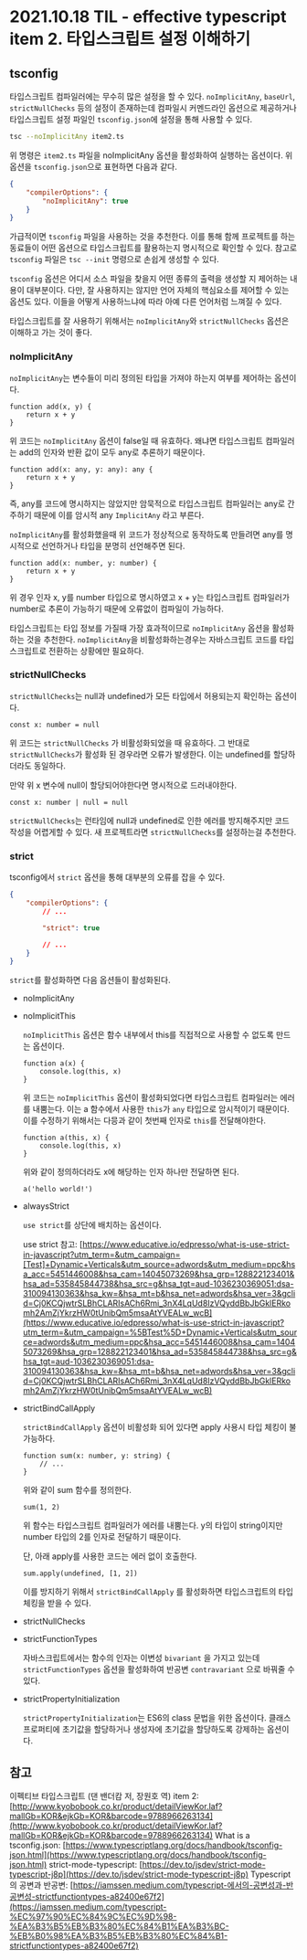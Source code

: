 # 2021.10.18 TIL - effective typescript item 2. 타입스크립트 설정 이해하기

## tsconfig

타입스크립트 컴파일러에는 무수히 많은 설정을 할 수 있다. `noImplicitAny`, `baseUrl`, `strictNullChecks` 등의 설정이 존재하는데 컴파일시 커멘드라인 옵션으로 제공하거나 타입스크립트 설정 파일인 `tsconfig.json`에 설정을 통해 사용할 수 있다.

```bash
tsc --noImplicitAny item2.ts
```

위 명령은 `item2.ts` 파일을 noImplicitAny 옵션을 활성화하여 실행하는 옵션이다. 위 옵션을 `tsconfig.json`으로 표현하면 다음과 같다.

```json
{
    "compilerOptions": {
        "noImplicitAny": true
    }
}
```

가급적이면 `tsconfig` 파일을 사용하는 것을 추천한다. 이를 통해 함께 프로젝트를 하는 동료들이 어떤 옵션으로 타입스크립트를 활용하는지 명시적으로 확인할 수 있다. 참고로 `tsconfig` 파일은 `tsc --init` 명령으로 손쉽게 생성할 수 있다.

`tsconfig` 옵션은 어디서 소스 파일을 찾을지 어떤 종류의 출력을 생성할 지 제어하는 내용이 대부분이다. 다만, 잘 사용하지는 않지만 언어 자체의 핵심요소를 제어할 수 있는 옵션도 있다. 이들을 어떻게 사용하느냐에 따라 아예 다른 언어처럼 느껴질 수 있다.

타입스크립트를 잘 사용하기 위해서는 `noImplicitAny`와 `strictNullChecks` 옵션은 이해하고 가는 것이 좋다.

### noImplicitAny

`noImplicitAny`는 변수들이 미리 정의된 타입을 가져야 하는지 여부를 제어하는 옵션이다.

```tsx
function add(x, y) {
    return x + y
}
```

위 코드는 `noImplicitAny` 옵션이 false일 때 유효하다. 왜냐면 타입스크립트 컴파일러는 add의 인자와 반환 값이 모두 any로 추론하기 때문이다.

```tsx
function add(x: any, y: any): any {
    return x + y
}
```

즉, any를 코드에 명시하지는 않았지만 암묵적으로 타입스크립트 컴파일러는 any로 간주하기 때문에 이를 암시적 any `ImplicitAny` 라고 부른다.

`noImplicitAny`를 활성화했을때 위 코드가 정상적으로 동작하도록 만들려면 any를 명시적으로 선언하거나 타입을 분명히 선언해주면 된다.

```tsx
function add(x: number, y: number) {
    return x + y
}
```

위 경우 인자 x, y를 number 타입으로 명시하였고 x + y는 타입스크립트 컴파일러가 number로 추론이 가능하기 때문에 오류없이 컴파일이 가능하다.

타입스크립트는 타입 정보를 가질때 가장 효과적이므로 `noImplicitAny` 옵션을 활성화하는 것을 추천한다. `noImplicitAny`을 비활성화하는경우는 자바스크립트 코드를 타입스크립트로 전환하는 상황에만 필요하다.

### strictNullChecks

`strictNullChecks`는 null과 undefined가 모든 타입에서 허용되는지 확인하는 옵션이다.

```tsx
const x: number = null
```

위 코드는 `strictNullChecks` 가 비활성화되었을 때 유효하다. 그 반대로 `strictNullChecks`가 활성화 된 경우라면 오류가 발생한다. 이는 undefined를 할당하더라도 동일하다.

만약 위 x 변수에 null이 할당되어야한다면 명시적으로 드러내야한다.

```tsx
const x: number | null = null
```

`strictNullChecks`는 런타임에 null과 undefined로 인한 에러를 방지해주지만 코드 작성을 어렵게할 수 있다. 새 프로젝트라면 `strictNullChecks`를 설정하는걸 추천한다.

### strict

tsconfig에서 `strict` 옵션을 통해 대부분의 오류를 잡을 수 있다.

```json
{
    "compilerOptions": {
        // ...

        "strict": true

        // ...
    }
}
```

`strict`를 활성화하면 다음 옵션들이 활성화된다.

- noImplicitAny
- noImplicitThis
    
    `noImplicitThis` 옵션은 함수 내부에서 this를 직접적으로 사용할 수 없도록 만드는 옵션이다.
    
    ```tsx
    function a(x) {
    	console.log(this, x)
    }
    ```
    
    위 코드는 `noImplicitThis` 옵션이 활성화되었다면 타입스크립트 컴파일러는 에러를 내뿜는다. 이는 a 함수에서 사용한 `this`가 `any` 타입으로 암시적이기 때문이다. 이를 수정하기 위해서는 다믕과 같이 첫번째 인자로 `this`를 전달해야한다.
    
    ```tsx
    function a(this, x) {
    	console.log(this, x)
    }
    ```
    
    위와 같이 정의하더라도 x에 해당하는 인자 하나만 전달하면 된다.
    
    ```tsx
    a('hello world!')
    ```
    
- alwaysStrict
    
    `use strict`를 상단에 배치하는 옵션이다.
    
    use strict 참고: [https://www.educative.io/edpresso/what-is-use-strict-in-javascript?utm_term=&utm_campaign=[Test]+Dynamic+Verticals&utm_source=adwords&utm_medium=ppc&hsa_acc=5451446008&hsa_cam=14045073269&hsa_grp=128822123401&hsa_ad=535845844738&hsa_src=g&hsa_tgt=aud-1036230369051:dsa-310094130363&hsa_kw=&hsa_mt=b&hsa_net=adwords&hsa_ver=3&gclid=Cj0KCQjwtrSLBhCLARIsACh6Rmi_3nX4LqUd8IzVQyddBbJbGklERkomh2AmZjYkrzHW0tUnibQm5msaAtYVEALw_wcB](https://www.educative.io/edpresso/what-is-use-strict-in-javascript?utm_term=&utm_campaign=%5BTest%5D+Dynamic+Verticals&utm_source=adwords&utm_medium=ppc&hsa_acc=5451446008&hsa_cam=14045073269&hsa_grp=128822123401&hsa_ad=535845844738&hsa_src=g&hsa_tgt=aud-1036230369051:dsa-310094130363&hsa_kw=&hsa_mt=b&hsa_net=adwords&hsa_ver=3&gclid=Cj0KCQjwtrSLBhCLARIsACh6Rmi_3nX4LqUd8IzVQyddBbJbGklERkomh2AmZjYkrzHW0tUnibQm5msaAtYVEALw_wcB)
    
- strictBindCallApply
    
    `strictBindCallApply` 옵션이 비활성화 되어 있다면 apply 사용시 타입 체킹이 불가능하다.
    
    ```tsx
    function sum(x: number, y: string) {
    	// ...
    }
    ```
    
    위와 같이 sum 함수를 정의한다.
    
    ```tsx
    sum(1, 2)
    ```
    
    위 함수는 타입스크립트 컴파일러가 에러를 내뿜는다. y의 타입이 string이지만 number 타입의 2를 인자로 전달하기 때문이다.
    
    단, 아래 apply를 사용한 코드는 에러 없이 호출한다.
    
    ```tsx
    sum.apply(undefined, [1, 2])
    ```
    
    이를 방지하기 위해서 `strictBindCallApply` 를 활성화하면 타입스크립트의 타입 체킹을 받을 수 있다.
    
- strictNullChecks
- strictFunctionTypes
    
    자바스크립트에서는 함수의 인자는 이변성 `bivariant` 을 가지고 있는데 `strictFunctionTypes` 옵션을 활성화하여 반공변 `contravariant` 으로 바꿔줄 수 있다. 
    
- strictPropertyInitialization
    
    `strictPropertyInitialization`는 ES6의 class 문법을 위한 옵션이다. 클래스 프로퍼티에 초기값을 할당하거나 생성자에 초기값을 할당하도록 강제하는 옵션이다. 
    

## 참고

이펙티브 타입스크립트 (댄 밴더캄 저, 장원호 역) item 2: [http://www.kyobobook.co.kr/product/detailViewKor.laf?mallGb=KOR&ejkGb=KOR&barcode=9788966263134](http://www.kyobobook.co.kr/product/detailViewKor.laf?mallGb=KOR&ejkGb=KOR&barcode=9788966263134)
What is a tsconfig.json: [https://www.typescriptlang.org/docs/handbook/tsconfig-json.html](https://www.typescriptlang.org/docs/handbook/tsconfig-json.html)
strict-mode-typescript: [https://dev.to/jsdev/strict-mode-typescript-j8p](https://dev.to/jsdev/strict-mode-typescript-j8p)
Typescript의 공변과 반공변: [https://iamssen.medium.com/typescript-에서의-공변성과-반공변성-strictfunctiontypes-a82400e67f2](https://iamssen.medium.com/typescript-%EC%97%90%EC%84%9C%EC%9D%98-%EA%B3%B5%EB%B3%80%EC%84%B1%EA%B3%BC-%EB%B0%98%EA%B3%B5%EB%B3%80%EC%84%B1-strictfunctiontypes-a82400e67f2)
